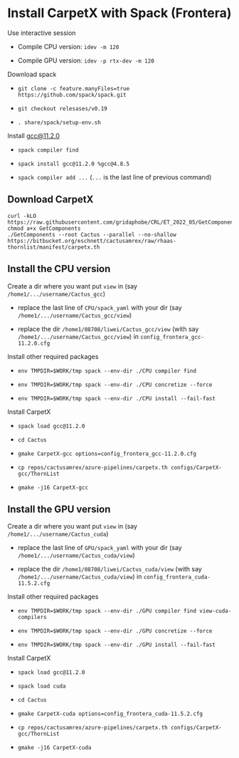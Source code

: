 # Install CarpetX with Spack (Frontera)

Use interactive session

* Compile CPU version: `idev -m 120`

* Compile GPU version: `idev -p rtx-dev -m 120`

Download spack

* `git clone -c feature.manyFiles=true https://github.com/spack/spack.git`

* `git checkout relesases/v0.19`

* `. share/spack/setup-env.sh`

Install gcc@11.2.0

* `spack compiler find`

* `spack install gcc@11.2.0 %gcc@4.8.5`

* `spack compiler add ...` (`...` is the last line of previous command)

## Download CarpetX

```
curl -kLO https://raw.githubusercontent.com/gridaphobe/CRL/ET_2022_05/GetComponents
chmod a+x GetComponents
./GetComponents --root Cactus --parallel --no-shallow https://bitbucket.org/eschnett/cactusamrex/raw/rhaas-thornlist/manifest/carpetx.th
```

## Install the CPU version

Create a dir where you want put `view` in (say `/home1/.../username/Cactus_gcc`)

* replace the last line of `CPU/spack_yaml` with your dir (say `/home1/.../username/Cactus_gcc/view`)

* replace the dir `/home1/08708/liwei/Cactus_gcc/view` (with say `/home1/.../username/Cactus_gcc/view`)
in `config_frontera_gcc-11.2.0.cfg`

Install other required packages

* `env TMPDIR=$WORK/tmp spack --env-dir ./CPU compiler find`

* `env TMPDIR=$WORK/tmp spack --env-dir ./CPU concretize --force`

* `env TMPDIR=$WORK/tmp spack --env-dir ./CPU install --fail-fast`

Install CarpetX

* `spack load gcc@11.2.0`

* `cd Cactus`

* `gmake CarpetX-gcc options=config_frontera_gcc-11.2.0.cfg`

* `cp repos/cactusamrex/azure-pipelines/carpetx.th configs/CarpetX-gcc/ThornList`

* `gmake -j16 CarpetX-gcc`


## Install the GPU version

Create a dir where you want put `view` in (say `/home1/.../username/Cactus_cuda`)

* replace the last line of `GPU/spack_yaml` with your dir (say `/home1/.../username/Cactus_cuda/view`)

* replace the dir `/home1/08708/liwei/Cactus_cuda/view` (with say `/home1/.../username/Cactus_cuda/view`)
in `config_frontera_cuda-11.5.2.cfg`

Install other required packages

* `env TMPDIR=$WORK/tmp spack --env-dir ./GPU compiler find view-cuda-compilers`

* `env TMPDIR=$WORK/tmp spack --env-dir ./GPU concretize --force`

* `env TMPDIR=$WORK/tmp spack --env-dir ./GPU install --fail-fast`

Install CarpetX

* `spack load gcc@11.2.0`

* `spack load cuda`

* `cd Cactus`

* `gmake CarpetX-cuda options=config_frontera_cuda-11.5.2.cfg`

* `cp repos/cactusamrex/azure-pipelines/carpetx.th configs/CarpetX-gcc/ThornList`

* `gmake -j16 CarpetX-cuda`



